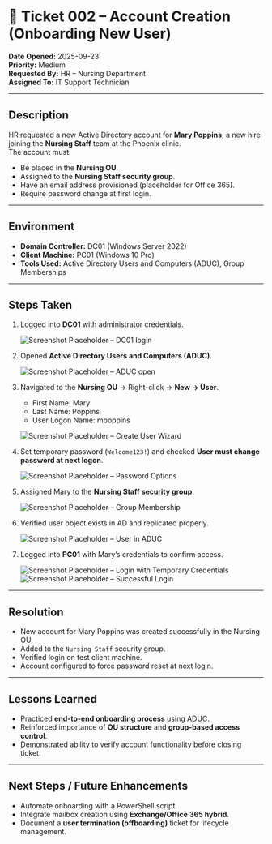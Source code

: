 # 🧾 Ticket 002 – Account Creation (Onboarding New User)

**Date Opened:** 2025-09-23  
**Priority:** Medium  
**Requested By:** HR – Nursing Department  
**Assigned To:** IT Support Technician  

---

## Description  
HR requested a new Active Directory account for **Mary Poppins**, a new hire joining the **Nursing Staff** team at the Phoenix clinic.  
The account must:  
- Be placed in the **Nursing OU**.  
- Assigned to the **Nursing Staff security group**.  
- Have an email address provisioned (placeholder for Office 365).  
- Require password change at first login.  

---

## Environment  
- **Domain Controller:** DC01 (Windows Server 2022)  
- **Client Machine:** PC01 (Windows 10 Pro)  
- **Tools Used:** Active Directory Users and Computers (ADUC), Group Memberships  

---

## Steps Taken  

1. Logged into **DC01** with administrator credentials.  

   ![Screenshot Placeholder – DC01 login](Screenshots/Ticket002_step1.PNG)  

2. Opened **Active Directory Users and Computers (ADUC)**.  

   ![Screenshot Placeholder – ADUC open](Screenshots/Ticket002_step2.PNG)  

3. Navigated to the **Nursing OU** → Right-click → **New → User**.  
   - First Name: Mary  
   - Last Name: Poppins  
   - User Logon Name: mpoppins  

   ![Screenshot Placeholder – Create User Wizard](Screenshots/Ticket002_step3.PNG)  

4. Set temporary password (`Welcome123!`) and checked **User must change password at next logon**.  

   ![Screenshot Placeholder – Password Options](Screenshots/Ticket002_step4.PNG)  

5. Assigned Mary to the **Nursing Staff security group**.  

   ![Screenshot Placeholder – Group Membership](Screenshots/Ticket002_step5.PNG)  

6. Verified user object exists in AD and replicated properly.  

   ![Screenshot Placeholder – User in ADUC](Screenshots/Ticket002_step6.PNG)  

7. Logged into **PC01** with Mary’s credentials to confirm access.  

   ![Screenshot Placeholder – Login with Temporary Credentials](Screenshots/Ticket002_step7.PNG)  
   ![Screenshot Placeholder – Successful Login](Screenshots/Ticket002_step8.PNG)

---

## Resolution  
- New account for Mary Poppins was created successfully in the Nursing OU.  
- Added to the `Nursing Staff` security group.  
- Verified login on test client machine.  
- Account configured to force password reset at next login.  

---

## Lessons Learned  
- Practiced **end-to-end onboarding process** using ADUC.  
- Reinforced importance of **OU structure** and **group-based access control**.  
- Demonstrated ability to verify account functionality before closing ticket.  

---

## Next Steps / Future Enhancements  
- Automate onboarding with a PowerShell script.  
- Integrate mailbox creation using **Exchange/Office 365 hybrid**.  
- Document a **user termination (offboarding)** ticket for lifecycle management.  